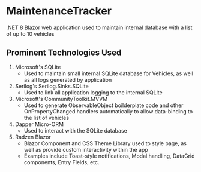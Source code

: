 # MaintenanceTracker
.NET 8 Blazor web application used to maintain internal database with a list of up to 10 vehicles


## Prominent Technologies Used

1. Microsoft's SQLite
    * Used to maintain small internal SQLite database for Vehicles, as well as all logs generated by application
2. Serilog's Serilog.Sinks.SQLite
    * Used to link all application logging to the internal SQLite 
3. Microsoft's CommunityToolkit.MVVM
    * Used to generate ObservableObject boilderplate code and other OnPropertyChanged handlers automatically to allow data-binding to the list of vehicles
4. Dapper Micro-ORM
    * Used to interact with the SQLite database 
6. Radzen Blazor
    * Blazor Component and CSS Theme Library used to style page, as well as provide custom interactivity within the app
    * Examples include Toast-style notifications, Modal handling, DataGrid components, Entry Fields, etc.


